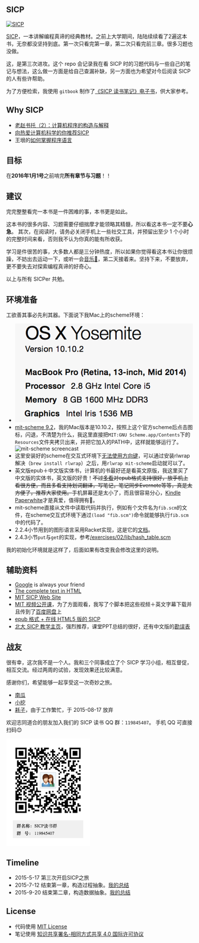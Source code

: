 ## SICP

[![SICP](http://img4.douban.com/lpic/s1113106.jpg)](http://sicp.liujiacai.net/)

[SICP](http://book.douban.com/subject/1451622/)，一本讲解编程真谛的经典教材。之前上大学期间，陆陆续续看了2遍这本书，无奈都没坚持到底。第一次只看完第一章，第二次只看完前三章。很多习题也没做。

这，是第三次进攻。这个 repo 会记录我在看 SICP 时的习题代码与一些自己的笔记与想法，这么做一方面是给自己查漏补缺，另一方面也为希望对今后阅读 SICP 的人有些许帮助。

为了方便检索，我使用 `gitbook` 制作了[《SICP 读书笔记》电子书](http://sicp.liujiacai.net/)，供大家参考。

## Why SICP 

- [老赵书托（2）：计算机程序的构造与解释](http://blog.zhaojie.me/2009/07/recommended-reading-2-sicp.html)  
- [向热爱计算机科学的你推荐SICP](http://www.nowamagic.net/librarys/veda/detail/1905)
- 王垠的[如何掌握程序语言](http://yinwang0.lofter.com/post/183ec2_47bea8)

## 目标

在**2016年1月1号**之前啃完**所有章节与习题**！！

## 建议

完完整整看完一本书是一件困难的事，本书更是如此。

这本书的很多内容、习题需要仔细揣摩才能领略其精髓，所以看这本书一定不要**心急**。
其次，在阅读时，请务必关闭手机上一些社交工具，并预留出至少 1 个小时的完整时间来看，否则我不认为你真的能有所收获。

学习是件很苦的事，大多数人都是三分钟热度，所以如果你觉得看这本书让你很烦躁，不妨出去运动一下，或听一会[音乐🎵](http://music.163.com/#/artist?id=88149)，第二天接着来。坚持下来，不要放弃，更不要失去对探索编程真谛的好奇心。

以上与所有 SICPer 共勉。

## 环境准备

工欲善其事必先利其器。下面说下我Mac上的scheme环境：

- ![Mac 环境](mac-env.png)
- [mit-scheme 9.2](http://ftp.gnu.org/gnu/mit-scheme/stable.pkg/9.2/mit-scheme-9.2-x86-64.dmg)，我的Mac版本是10.10.2，按照上这个官方scheme后点击图标，闪退，不清楚为什么，我这里直接把`MIT:GNU Scheme.app/Contents`下的`Resources`文件夹拷贝出来，并把它加入的PATH中，这样就能够运行了。
![mit-scheme screencast](http://ww2.sinaimg.cn/mw690/5fee18eegw1es79f0y9u2j21tm0eqjus.jpg)
- 这里安装好的scheme在交互式环境下[无法使用方向键](http://stackoverflow.com/questions/27648559/mit-scheme-cant-move-left-when-enter-code)，可以通过安装rlwrap解决（`brew install rlwrap`）之后，用`rlwrap mit-scheme`启动就可以了。
- 英文版epub＋中文版实体书，计算机的书最好还是看英文原版，我这里买了中文版的实体书，英文版的好贵！<del>不过[多看](http://duokan.com/)对epub格式支持很好，放手机上看很方便，而且多看支持划词翻译，写笔记，笔记同步Evernote等等，真是太方便了，推荐大家使用。</del>手机屏幕还是太小了，而且很容易分心，[Kindle Paperwhite](http://www.amazon.cn/gp/product/B00QJDOLIO)才是真爱，值得拥有💖。
- mit-scheme直接从文件中读取代码并执行，例如有个文件名为`fib.scm`的文件，在scheme交互式环境下通过`(load "fib.scm")`命令就能够执行`fib.scm`中的代码了。
- 2.2.4小节用到的图形语言采用Racket实现，这是它的[文档](http://planet.racket-lang.org/package-source/soegaard/sicp.plt/2/1/planet-docs/sicp-manual/index.html)。
- 2.4.3小节`put`与`get`的实现，参考[/exercises/02/lib/hash_table.scm](/exercises/02/lib/hash_table.scm)

我的初始化环境就是这样了，后面如果有改变我会修改这里的说明。

## 辅助资料

- [Google](https://www.google.com/ncr) is always your friend
- [The complete text in HTML](https://mitpress.mit.edu/sicp/full-text/book/book-Z-H-4.html)
- [MIT SICP Web Site](http://mitpress.mit.edu/sicp)
- [MIT 视频公开课](http://ocw.mit.edu/courses/electrical-engineering-and-computer-science/6-001-structure-and-interpretation-of-computer-programs-spring-2005/video-lectures/)，为了方面观看，我写了个脚本把这些视频＋英文字幕下载并且传到了[百度网盘](http://pan.baidu.com/s/1jGrI5EY)上
- [epub 格式 + 在线 HTML5 版的 SICP](https://github.com/sarabander/sicp)
- [北大 SICP 教学主页](http://www.math.pku.edu.cn/teachers/qiuzy/progtech/)，强烈推荐，课堂PPT总结的很好，还有中文版的[勘误表](http://www.math.pku.edu.cn/teachers/qiuzy/books/sicp/errata.htm)

## 战友

很有幸，这次我不是一个人。我和三个同事成立了个 SICP 学习小组，相互督促，相互交流。经过两周的试验，发现效果还比较满意。

感谢你们，希望能够一起享受这一次奇妙之旅。

- [南瓜](https://github.com/ng-wei)
- [小挖](https://github.com/jerrychen1990)
- [耗子](https://github.com/haozi-yz)，由于工作繁忙，于 2015-08-17 放弃

欢迎志同道合的朋友加入我们的 SICP 读书 QQ 群：`119845407`。
手机 QQ 可直接扫码😊

![sicp_qq](SICP_QQ.png)

## Timeline

- 2015-5-17  第三次开启SICP之旅
- 2015-7-12  结束第一章，构造过程抽象。[我的总结](http://liujiacai.net/blog/2015/07/18/sicp-chapter1-summary/)
- 2015-9-20  结束第二章，构造数据抽象。[我的总结](http://liujiacai.net/blog/2015/09/20/sicp-chapter2-summary/)

## License

- 代码使用 [MIT License](http://liujiacai.net/license/MIT.html?year=2015)
- 笔记使用 [知识共享署名-相同方式共享 4.0 国际许可协议](http://creativecommons.org/licenses/by-sa/4.0/)